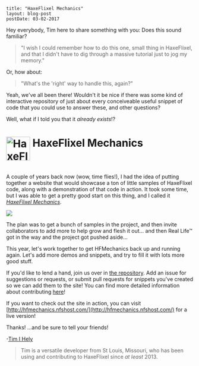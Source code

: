 ```
title: "HaxeFlixel Mechanics"
layout: blog-post
postDate: 03-02-2017
```

Hey everybody, Tim here to share something with you: Does this sound familiar?

> "I wish I could remember how to do this one, small thing in HaxeFlixel, and that I didn't have to dig through a massive tutorial just to jog my memory."

Or, how about:

> "What's the 'right' way to handle this, again?"

Yeah, we've all been there! Wouldn't it be nice if there was some kind of interactive repository of just about every conceiveable useful snippet of code that you could use to answer these, and other questions?

Well, what if I told you that it *already exists*!?

<object width="725" height="85" data="http://hfmechanics.nfshost.com/title-logo/export/flash/bin/title-logo.swf" style="display: block !important;">
    <param name="wmode" value="transparent">
  <h1><img src=""http://hfmechanics.nfshost.com/assets/hfm-logo-0ee7b515c68a43675607436467a0566a.svg" width="64" style="vertical-align:text-top;" alt="HaxeFlixel Logo"> HaxeFlixel Mechanics</h1>
</object>

A couple of years back now (wow, time flies!), I had the idea of putting together a website that would showcase a ton of little samples of HaxeFlixel code, along with a demonstration of that code in action. It took some time, but I was able to get a pretty good start on this thing, and I called it [*HaxeFlixel Mechanics*](https://github.com/HaxeFlixel/haxeflixel-mechanics).

![](/images/blog/hfscreen.png)

The plan was to get a bunch of samples in the project, and then invite collaborators to add more to help grow and flesh it out... and then Real Life&trade; got in the way and the project got pushed aside...

This year, let's work together to get HFMechanics back up and running again. Let's add more demos and snippets, and try to fill it with lots more good stuff.

If you'd like to lend a hand, join us over in [the repository](https://github.com/HaxeFlixel/haxeflixel-mechanics). Add an issue for suggestions or requests, or submit pull requests for snippets you've created so we can add them to the site! You can find more detailed information about contributing [here](https://github.com/HaxeFlixel/haxeflixel-mechanics/wiki/Contributing)!

If you want to check out the site in action, you can visit [http://hfmechanics.nfshost.com/](http://hfmechanics.nfshost.com/) for a live version!

Thanks! ...and be sure to tell your friends!

-[Tim I Hely](http://tims-world.com/)

> Tim is a versatile developer from St Louis, Missouri, who has been using and contributing to HaxeFlixel since *at least* 2013.
